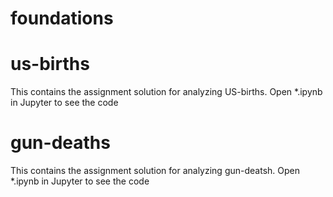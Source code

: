 # foundations

# us-births
This contains the assignment solution for analyzing US-births. Open *.ipynb in Jupyter to see the code

# gun-deaths
This contains the assignment solution for analyzing gun-deatsh. Open *.ipynb in Jupyter to see the code


